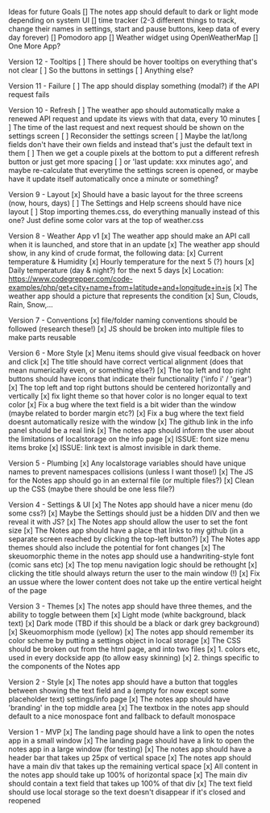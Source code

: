 Ideas for future Goals
[] The notes app should default to dark or light mode depending on system UI
[] time tracker (2-3 different things to track, change their names in settings, start and pause buttons, keep data of every day forever)
[] Pomodoro app
[] Weather widget using OpenWeatherMap
[] One More App?

Version 12 - Tooltips
[ ] There should be hover tooltips on everything that's not clear
  [ ] So the buttons in settings
  [ ] Anything else?

Version 11 - Failure
[ ] The app should display something (modal?) if the API request fails

Version 10 - Refresh
[ ] The weather app should automatically make a renewed API request and update its views with that data, every 10 minutes
[ ] The time of the last request and next request should be shown on the settings screen
[ ] Reconsider the settings screen
  [ ] Maybe the lat/long fields don't have their own fields and instead that's just the default text in them
  [ ] Then we get a couple pixels at the bottom to put a different refresh button or just get more spacing
    [ ] or 'last update: xxx minutes ago', and maybe re-calculate that everytime the settings screen is opened, or maybe have it update itself automatically once a minute or something?

Version 9 - Layout
[x] Should have a basic layout for the three screens (now, hours, days)
[ ] The Settings and Help screens should have nice layout
[ ] Stop importing themes.css, do everything manually instead of this one? Just define some color vars at the top of weather.css

Version 8 - Weather App v1
[x] The weather app should make an API call when it is launched, and store that in an update
[x] The weather app should show, in any kind of crude format, the following data:
  [x] Current temperature & Humidity
  [x] Hourly temperature for the next 5 (?) hours
  [x] Daily temperature (day & night?) for the next 5 days
  [x] Location: https://www.codegrepper.com/code-examples/php/get+city+name+from+latitude+and+longitude+in+js
[x] The weather app should a picture that represents the condition
  [x] Sun, Clouds, Rain, Snow,... 

Version 7 - Conventions
[x] file/folder naming conventions should be followed (research these!)
[x] JS should be broken into multiple files to make parts reusable

Version 6 - More Style
[x] Menu items should give visual feedback on hover and click
[x] The title should have correct vertical alignment (does that mean numerically even, or something else?)
[x] The top left and top right buttons should have icons that indicate their functionality ('info i' / 'gear')
[x] The top left and top right buttons should be centered horizontally and vertically
[x] fix light theme so that hover color is no longer equal to text color
[x] Fix a bug where the text field is a bit wider than the window (maybe related to border margin etc?)
[x] Fix a bug where the text field doesnt automatically resize with the window
[x] The github link in the info panel should be a real link
[x] The notes app should inform the user about the limitations of localstorage on the info page 
[x] ISSUE: font size menu items broke
[x] ISSUE: link text is almost invisible in dark theme.

Version 5 - Plumbing
[x] Any localstorage variables should have unique names to prevent namespaces collisions (unless I want those!)
[x] The JS for the Notes app should go in an external file (or multiple files?)
[x] Clean up the CSS (maybe there should be one less file?)

Version 4 - Settings & UI
[x] The Notes app should have a nicer menu (do some css?)
[x] Maybe the Settings should just be a hidden DIV and then we reveal it with JS?
[x] The Notes app should allow the user to set the font size
[x] The Notes app should have a place that links to my github (in a separate screen reached by clicking the top-left button?)
[x] The Notes app themes should also include the potential for font changes
[x] The skeuomorphic theme in the notes app should use a handwriting-style font (comic sans etc)
[x] The top menu navigation logic should be rethought
  [x] clicking the title should always return the user to the main window
(!) [x] Fix an ussue where the lower content does not take up the entire vertical height of the page

Version 3 - Themes 
[x] The notes app should have three themes, and the ability to toggle between them
  [x] Light mode (white background, black text)
  [x] Dark mode (TBD if this should be a black or dark grey background)
  [x] Skeuomorphism mode (yellow)
[x] The notes app should remember its color scheme by putting a settings object in local storage
[x] The CSS should be broken out from the html page, and into two files
  [x] 1. colors etc, used in every dockside app (to allow easy skinning)
  [x] 2. things specific to the components of the Notes app

Version 2 - Style
[x] The notes app should have a button that toggles between showing the text field 
   and a (empty for now except some placeholder text) settings/info page
[x] The notes app should have 'branding' in the top middle area
[x] The textbox in the notes app should default to a nice monospace font and fallback to default monospace

Version 1 - MVP
[x] The landing page should have a link to open the notes app in a small window
[x] The landing page should have a link to open the notes app in a large window (for testing)
[x] The notes app should have a header bar that takes up 25px of vertical space
[x] The notes app should have a main div that takes up the remaining vertical space
[x] All content in the notes app should take up 100% of horizontal space
[x] The main div should contain a text field that takes up 100% of that div
[x] The text field should use local storage so the text doesn't disappear if it's closed and reopened
